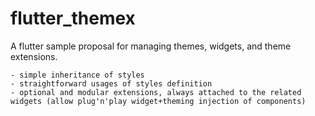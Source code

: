 # flutter_themex

A flutter sample proposal for managing themes, widgets, and theme extensions.

    - simple inheritance of styles
    - straightforward usages of styles definition
    - optional and modular extensions, always attached to the related widgets (allow plug'n'play widget+theming injection of components)






